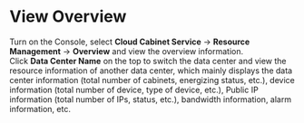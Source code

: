 # View Overview

Turn on the Console, select **Cloud Cabinet Service** -> **Resource Management** -> **Overview** and view the overview information.</br>
Click **Data Center Name** on the top to switch the data center and view the resource information of another data center, which mainly displays the data center information (total number of cabinets, energizing status, etc.), device information (total number of device, type of device, etc.), Public IP information (total number of IPs, status, etc.), bandwidth information, alarm information, etc.

